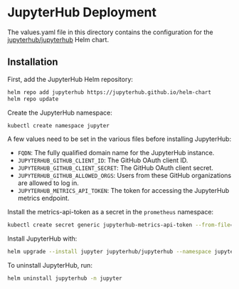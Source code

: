 # JupyterHub Deployment

The values.yaml file in this directory contains the configuration for the [jupyterhub/jupyterhub](https://hub.jupyter.org/helm-chart/) Helm chart.

## Installation

First, add the JupyterHub Helm repository:

```bash
helm repo add jupyterhub https://jupyterhub.github.io/helm-chart
helm repo update
```

Create the JupyterHub namespace:

```bash
kubectl create namespace jupyter
```

A few values need to be set in the various files before installing JupyterHub:

- `FQDN`: The fully qualified domain name for the JupyterHub instance. 
- `JUPYTERHUB_GITHUB_CLIENT_ID`: The GitHub OAuth client ID.
- `JUPYTERHUB_GITHUB_CLIENT_SECRET`: The GitHub OAuth client secret.
- `JUPYTERHUB_GITHUB_ALLOWED_ORGS`: Users from these GitHub organizations are allowed to log in.
- `JUPYTERHUB_METRICS_API_TOKEN`: The token for accessing the JupyterHub metrics endpoint.

Install the metrics-api-token as a secret in the `prometheus` namespace:

```bash
kubectl create secret generic jupyterhub-metrics-api-token --from-file=metrics-api-token -n prometheus 
```

Install JupyterHub with:

```bash
helm upgrade --install jupyter jupyterhub/jupyterhub --namespace jupyter --version 4.1.0 --values hub-values.yaml --values auth-values.yaml
```

To uninstall JupyterHub, run:

```bash
helm uninstall jupyterhub -n jupyter
```

